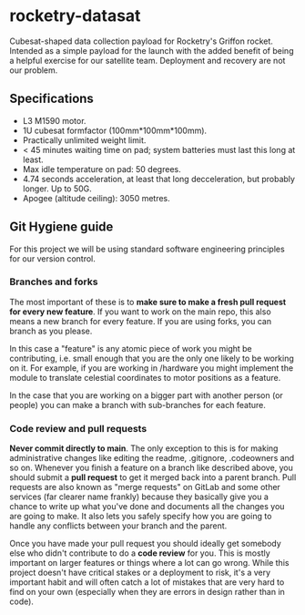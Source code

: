 # rocketry-datasat
Cubesat-shaped data collection payload for Rocketry's Griffon rocket. Intended as a simple payload for the launch with the added benefit of being a helpful exercise for our satellite team. Deployment and recovery are not our problem.

## Specifications
- L3 M1590 motor.
- 1U cubesat formfactor (100mm\*100mm\*100mm).
- Practically unlimited weight limit.
- < 45 minutes waiting time on pad; system batteries must last this long at least.
- Max idle temperature on pad: 50 degrees.
- 4.74 seconds acceleration, at least that long decceleration, but probably longer. Up to 50G.
- Apogee (altitude ceiling): 3050 metres.


## Git Hygiene guide

For this project we will be using standard software engineering principles for our version control.

### Branches and forks

The most important of these is to **make sure to make a fresh pull request for every new feature**. If you want to work on the main repo, this also means a new branch for every feature. If you are using forks, you can branch as you please.

In this case a "feature" is any atomic piece of work you might be contributing, i.e. small enough that you are the only one likely to be working on it. For example, if you are working in /hardware you might implement the module to translate celestial coordinates to motor positions as a feature.

In the case that you are working on a bigger part with another person (or people) you can make a branch with sub-branches for each feature.

### Code review and pull requests

**Never commit directly to main**. The only exception to this is for making administrative changes like editing the readme, .gitignore, .codeowners and so on.
Whenever you finish a feature on a branch like described above, you should submit a **pull request** to get it merged back into a parent branch. Pull requests are also known as "merge requests" on GitLab and some other services (far clearer name frankly) because they basically give you a chance to write up what you've done and documents all the changes you are going to make. It also lets you safely specify how you are going to handle any conflicts between your branch and the parent.

Once you have made your pull request you should ideally get somebody else who didn't contribute to do a **code review** for you. This is mostly important on larger features or things where a lot can go wrong. While this project doesn't have critical stakes or a deployment to risk, it's a very important habit and will often catch a lot of mistakes that are very hard to find on your own (especially when they are errors in design rather than in code).
